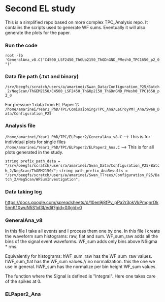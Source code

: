 # Second EL study

This is a simplified repo based on more complex TPC_Analysis repo. It contains the scripts used to generate WF sums. Eventually it will also generate the plots for the paper. 

### Run the code

`root -lb 'GeneralAna_v8.C("C4500_LSF2450_ThGUp2150_ThGDnGND_PMesh0_TPC1650_p2_0")'`

### Data file path (.txt and binary)

`/srv/beegfs/scratch/users/a/amarinei/Swan_Data/Configuration_P25/Batch_2/NegScan/ThGEM2150/C4500_LSF2450_ThGUp2150_ThGDnGND_PMesh0_TPC1650_p2_0`

For pressure 1 data from EL Paper 2: `/home/amarinei/Year1_PhD/TPC/Comissioning/TPC_Ana/LeCroyPMT_Ana/Swan_Data/Configuration_P25`

### Analysis file

`/home/amarinei/Year1_PhD/TPC/ELPaper2/GeneralAna_v8.C` --> This is for individual plots for single files
` /home/amarinei/Year1_PhD/TPC/ELPaper2/ELPaper2_Ana.C` --> This is for all plots generated in the study. 

`string prefix_path_data = "/srv/beegfs/scratch/users/a/amarinei/Swan_Data/Configuration_P25/Batch_2/NegScan/ThGEM2150/";`
`string path_prefix_AnaResults = "/srv/beegfs/scratch/users/a/amarinei/Swan_TTrees/Configuration_P25/Batch_2/NegScan/WFSumInvestigation";`


### Data taking log

https://docs.google.com/spreadsheets/d/10en9j8fPv_pPa2r3pkVkPmqnrOk5nnK1XwuN5S1xI3I/edit?gid=0#gid=0


### GeneralAna_v8

In this file I take all events and I process them one by one. In this file I create the waveform sum histograms: raw, flat and sum.
WF_sum_raw adds all the bins of the signal event waveforms. 
WF_sum adds only bins above NSigma * rms. 

Equivalently for histograms:
hWF_sum_raw has the WF_sum_raw values.
hWF_sum_flat has the WF_sum values.// no normalization. this the one we use in general. 
hWF_sum has the normalize per bin height WF_sum values.


The function where the Signal is defined is "Integral". Here one takes care of the spikes at 0.

### ELPaper2_Ana








